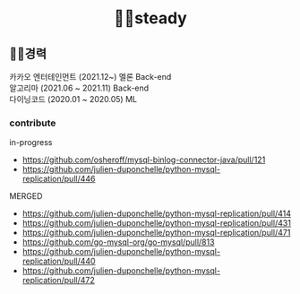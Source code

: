 
<div align=center>
  
# 🏃‍♂️steady
</div>

## 🧑‍🔧경력
카카오 엔터테인먼트 (2021.12~) 
멜론 Back-end
<br>
알고리마 (2021.06 ~ 2021.11) Back-end
<br>
다이닝코드 (2020.01 ~ 2020.05) ML


### contribute 
in-progress
- https://github.com/osheroff/mysql-binlog-connector-java/pull/121
- https://github.com/julien-duponchelle/python-mysql-replication/pull/446

MERGED
- https://github.com/julien-duponchelle/python-mysql-replication/pull/414
- https://github.com/julien-duponchelle/python-mysql-replication/pull/431
- https://github.com/julien-duponchelle/python-mysql-replication/pull/471
- https://github.com/go-mysql-org/go-mysql/pull/813
- https://github.com/julien-duponchelle/python-mysql-replication/pull/440
- https://github.com/julien-duponchelle/python-mysql-replication/pull/472
